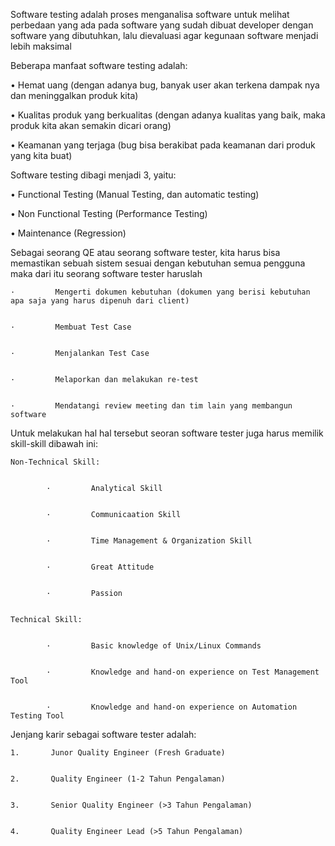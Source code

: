 Software testing adalah proses menganalisa software untuk melihat perbedaan yang ada pada software yang sudah dibuat developer dengan software yang dibutuhkan, lalu dievaluasi agar kegunaan software menjadi lebih maksimal

Beberapa manfaat software testing adalah:

•   Hemat uang (dengan adanya bug, banyak user akan terkena dampak nya dan meninggalkan produk kita)

•   Kualitas produk yang berkualitas (dengan adanya kualitas yang baik, maka produk kita akan semakin dicari orang)

•   Keamanan yang terjaga (bug bisa berakibat pada keamanan dari produk yang kita buat)

 Software testing dibagi menjadi 3, yaitu:

•   Functional Testing (Manual Testing, dan automatic testing)

•   Non Functional Testing (Performance Testing)

•   Maintenance (Regression)


Sebagai seorang QE atau seorang software tester, kita harus bisa memastikan sebuah sistem sesuai dengan kebutuhan semua pengguna maka dari itu seorang software tester haruslah


    ·         Mengerti dokumen kebutuhan (dokumen yang berisi kebutuhan apa saja yang harus dipenuh dari client)


    ·         Membuat Test Case


    ·         Menjalankan Test Case


    ·         Melaporkan dan melakukan re-test


    ·         Mendatangi review meeting dan tim lain yang membangun software

Untuk melakukan hal hal tersebut seoran software tester juga harus memilik skill-skill dibawah ini:


    Non-Technical Skill:


            ·         Analytical Skill


            ·         Communicaation Skill


            ·         Time Management & Organization Skill


            ·         Great Attitude


            ·         Passion


    Technical Skill:


            ·         Basic knowledge of Unix/Linux Commands


            ·         Knowledge and hand-on experience on Test Management Tool


            ·         Knowledge and hand-on experience on Automation Testing Tool

 

Jenjang karir sebagai software tester adalah:


    1.       Junor Quality Engineer (Fresh Graduate)


    2.       Quality Engineer (1-2 Tahun Pengalaman)


    3.       Senior Quality Engineer (>3 Tahun Pengalaman)


    4.       Quality Engineer Lead (>5 Tahun Pengalaman)
